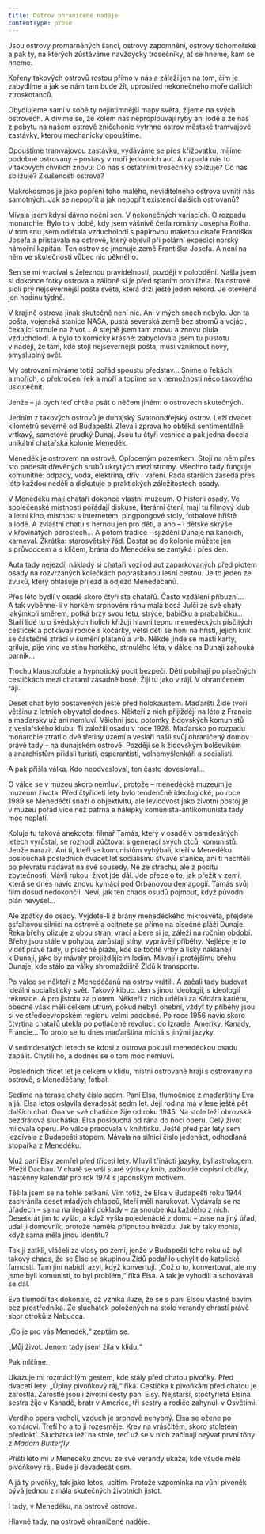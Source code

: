 ```yaml
---
title: Ostrov ohraničené naděje
contentType: prose
---
```


  

Jsou ostrovy promarněných šancí, ostrovy zapomnění, ostrovy tichomořské a pak ty, na kterých zůstáváme navždycky trosečníky, ať se hneme, kam se hneme.

Kořeny takových ostrovů rostou přímo v nás a záleží jen na tom, čím je zabydlíme a jak se nám tam bude žít, uprostřed nekonečného moře dalších ztroskotanců.

Obydlujeme sami v sobě ty nejintimnější mapy světa, žijeme na svých ostrovech. A divíme se, že kolem nás neproplouvají ryby ani lodě a že nás z pobytu na našem ostrově zničehonic vytrhne ostrov městské tramvajové zastávky, kterou mechanicky opouštíme.

Opouštíme tramvajovou zastávku, vydáváme se přes křižovatku, míjíme podobné ostrovany – postavy v moři jedoucích aut. A napadá nás to v takových chvílích znovu: Co nás s ostatními trosečníky sbližuje? Co nás sbližuje? Zkušenosti ostrova?

Makrokosmos je jako popření toho malého, neviditelného ostrova uvnitř nás samotných. Jak se nepopřít a jak nepopřít existenci dalších ostrovanů?

Mívala jsem kdysi dávno noční sen. V nekonečných variacích. O rozpadu monarchie. Bylo to v době, kdy jsem vášnivě četla romány Josepha Rotha. V tom snu jsem odlétala vzducholodí s papírovou maketou císaře Františka Josefa a přistávala na ostrově, který objevil při polární expedici norský námořní kapitán. Ten ostrov se jmenuje země Františka Josefa. A není na něm ve skutečnosti vůbec nic pěkného.

Sen se mi vracíval s železnou pravidelností, později v polobdění. Našla jsem si dokonce fotky ostrova a zálibně si je před spaním prohlížela. Na ostrově sídlí prý nejsevernější pošta světa, která drží ještě jeden rekord. Je otevřená jen hodinu týdně.

V krajině ostrova jinak skutečně není nic. Ani v mých snech nebylo. Jen ta pošta, vojenská stanice NASA, pustá severská země bez stromů a vojáci, čekající strnule na život… A stejně jsem tam znovu a znovu plula vzducholodí. A bylo to komicky krásné: zabydlovala jsem tu pustotu v naději, že tam, kde stojí nejsevernější pošta, musí vzniknout nový, smysluplný svět.

My ostrovani míváme totiž pořád spoustu představ… Sníme o řekách a mořích, o překročení řek a moří a topíme se v nemožnosti něco takového uskutečnit.

Jenže – já bych teď chtěla psát o něčem jiném: o ostrovech skutečných.

Jedním z takových ostrovů je dunajský Svatoondřejský ostrov. Leží dvacet kilometrů severně od Budapešti. Zleva i zprava ho obtéká sentimentálně vrtkavý, sametově prudký Dunaj. Jsou tu čtyři vesnice a pak jedna docela unikátní chatařská kolonie Menedék.

Menedék je ostrovem na ostrově. Oploceným pozemkem. Stojí na něm přes sto padesát dřevěných srubů ukrytých mezi stromy. Všechno tady funguje komunitně: odpady, voda, elektřina, dřív i vaření. Rada starších zasedá přes léto každou neděli a diskutuje o praktických záležitostech osady.

V Menedéku mají chataři dokonce vlastní muzeum. O historii osady. Ve společenské místnosti pořádají diskuse, literární čtení, mají tu filmový klub a letní kino, místnost s internetem, pingpongové stoly, fotbalové hřiště a lodě. A zvláštní chatu s hernou jen pro děti, a ano – i dětské skrýše v křovinatých porostech… A potom tradice – sjíždění Dunaje na kanoích, karneval. Zkrátka: starosvětský řád. Dostat se do kolonie můžete jen s průvodcem a s klíčem, brána do Menedéku se zamyká i přes den.

Auta tady nejezdí, náklady si chataři vozí od aut zaparkovaných před plotem osady na rozvrzaných kolečkách popraskanou lesní cestou. Je to jeden ze zvuků, který ohlašuje příjezd a odjezd Menedéčanů.

Přes léto bydlí v osadě skoro čtyři sta chatařů. Často vzdálení příbuzní… A tak vyběhne-li v horkém srpnovém ránu malá bosá Julči ze své chaty jakýmkoli směrem, potká brzy svou tetu, strýce, babičku a prababičku… Staří lidé tu o švédských holích křižují hlavní tepnu menedéckých písčitých cestiček a potkávají rodiče s kočárky, větší děti se honí na hřišti, jejich křik se částečně ztrácí v šumění platanů a vrb. Někde jinde se mastí karty, griluje, pije víno ve stínu horkého, strnulého léta, v dálce na Dunaji zahouká parník…

Trochu klaustrofobie a hypnotický pocit bezpečí. Děti pobíhají po písečných cestičkách mezi chatami zásadně bosé. Žijí tu jako v ráji. V ohraničeném ráji.

Deset chat bylo postavených ještě před holokaustem. Maďarští Židé tvoří většinu z letních obyvatel dodnes. Někteří z nich přijíždějí na léto z Francie a maďarsky už ani nemluví. Všichni jsou potomky židovských komunistů z veslařského klubu. Ti založili osadu v roce 1928. Maďarsko po rozpadu monarchie ztratilo dvě třetiny území a veslaři našli svůj ohraničený domov právě tady – na dunajském ostrově. Později se k židovským bolševikům a anarchistům přidali turisti, esperantisti, volnomyšlenkáři a socialisti.

A pak přišla válka. Kdo neodvesloval, ten často dovesloval…

O válce se v muzeu skoro nemluví, protože – menedécké muzeum je muzeum života. Před čtyřiceti lety bylo tendenčně ideologické, po roce 1989 se Menedéčtí snaží o objektivitu, ale levicovost jako životní postoj je v muzeu pořád více než patrná a nálepky komunista-antikomunista tady moc neplatí.

Koluje tu taková anekdota: filmař Tamás, který v osadě v osmdesátých letech vyrůstal, se rozhodl zúčtovat s generací svých otců, komunistů. Jenže narazil. Ani ti, kteří se komunistům vyhýbali, kteří v Menedéku poslouchali posledních dvacet let socialismu štvavé stanice, ani ti nechtěli po převratu nadávat na své sousedy. Ne ze strachu, ale z pocitu zbytečnosti. Mávli rukou, život jde dál. Jde přece o to, jak přežít v zemi, která se dnes navíc znovu kymácí pod Orbánovou demagogií. Tamás svůj film dosud nedokončil. Neví, jak ten chaos osudů pojmout, když původní plán nevyšel…

Ale zpátky do osady. Vyjdete-li z brány menedéckého mikrosvěta, přejdete asfaltovou silnici na ostrově a ocitnete se přímo na písečné pláži Dunaje. Řeka břehy olizuje z obou stran, vrací a bere si je, záleží na ročním období. Břehy jsou stále v pohybu, zarůstají stíny, vyprávějí příběhy. Nejlépe je to vidět právě tady, u písečné pláže, kde se točité vrby a lísky naklánějí k Dunaji, jako by mávaly projíždějícím lodím. Mávají i protějšímu břehu Dunaje, kde stálo za války shromaždiště Židů k transportu.

Po válce se někteří z Menedéčanů na ostrov vrátili. A začali tady budovat ideální socialistický svět. Takový kibuc. Jen s jinou ideologií, s ideologií rekreace. A pro jistotu za plotem. Někteří z nich udělali za Kádára kariéru, obecně však měli celkem utrum, pokud nebyli ohební, vždyť ty příběhy jsou si ve středoevropském regionu velmi podobné. Po roce 1956 navíc skoro čtvrtina chatařů utekla po potlačené revoluci: do Izraele, Ameriky, Kanady, Francie… To proto se tu dnes maďarština míchá s jinými jazyky.

V sedmdesátých letech se kdosi z ostrova pokusil menedéckou osadu zapálit. Chytili ho, a dodnes se o tom moc nemluví.

Posledních třicet let je celkem v klidu, místní ostrované hrají s ostrovany na ostrově, s Menedéčany, fotbal.

Sedíme na terase chaty číslo sedm. Paní Elsa, tlumočnice z maďarštiny Eva a já. Elsa letos oslavila devadesát sedm let. Její rodina má v lese ještě pět dalších chat. Ona ve své chatičce žije od roku 1945. Na stole leží obrovská bezdrátová sluchátka. Elsa poslouchá od rána do noci operu. Celý život milovala operu. Po válce pracovala v knihtisku. Ještě před pár lety sem jezdívala z Budapešti stopem. Mávala na silnici číslo jedenáct, odhodlaná stopařka z Menedéku.

Muž paní Elsy zemřel před třiceti lety. Mluvil třinácti jazyky, byl astrologem. Přežil Dachau. V chatě se vrší staré výtisky knih, zažloutlé dopisní obálky, nástěnný kalendář pro rok 1974 s japonským motivem.

Těšila jsem se na tohle setkání. Vím totiž, že Elsa v Budapešti roku 1944 zachránila deset mladých chlapců, kteří měli narukovat. Vydávala se na úřadech – sama na ilegální doklady – za snoubenku každého z nich. Desetkrát jim to vyšlo, a když vyšla pojedenácté z domu – zase na jiný úřad, udal ji domovník, protože neměla připnutou hvězdu. Jak by taky mohla, když sama měla jinou identitu?

Tak ji zatkli, vláčeli za vlasy po zemi, jenže v Budapešti toho roku už byl takový chaos, že se Else se skupinou Židů podařilo uchýlit do katolické farnosti. Tam jim nabídli azyl, když konvertují. „Což o to, konvertovat, ale my jsme byli komunisti, to byl problém,“ říká Elsa. A tak je vyhodili a schovávali se dál.

Eva tlumočí tak dokonale, až vzniká iluze, že se s paní Elsou vlastně bavím bez prostředníka. Ze sluchátek položených na stole verandy chrastí právě sbor otroků z Nabucca.

„Co je pro vás Menedék,“ zeptám se.

„Můj život. Jenom tady jsem žila v klidu.“

Pak mlčíme.

Ukazuje mi rozmáchlým gestem, kde stály před chatou pivoňky. Před dvaceti lety. „Úplný pivoňkový ráj,“ říká. Cestička k pivoňkám před chatou je zarostlá. Zarostlé jsou i životní cesty paní Elsy. Nejstarší, stočtyřletá Elsina sestra žije v Kanadě, bratr v Americe, tři sestry a rodiče zahynuli v Osvětimi.

Verdiho opera vrcholí, vzduch je srpnově nehybný. Elsa se ožene po komárovi. Trefí ho a to ji rozesměje. Krev na vrásčitém, skoro stoletém předloktí. Sluchátka leží na stole, teď už se v nich začínají ozývat první tóny z _Madam Butterfly_.

Příští léto mi v Menedéku znovu ze své verandy ukáže, kde všude měla pivoňkový ráj. Bude jí devadesát osm.

A já ty pivoňky, tak jako letos, ucítím. Protože vzpomínka na vůni pivoněk bývá jednou z mála skutečných životních jistot.

I tady, v Menedéku, na ostrově ostrova.

Hlavně tady, na ostrově ohraničené naděje.
